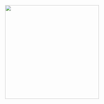 <div align="center">
  <img src="https://github.com/emmettgb/Parlous/blob/loader/images/sys/parlous.png" width = 300></img>
  </div>
 
